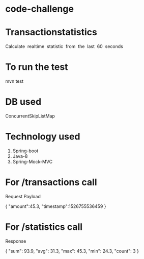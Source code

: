 # code-challenge
# Transactionstatistics
Calculate​ ​ realtime​ ​ statistic​ ​ from​ ​ the​ ​ last​ ​ 60​ ​ seconds

# To run the test
mvn test

# DB used
  ConcurrentSkipListMap
  
# Technology used
1. Spring-boot
2. Java-8
3. Spring-Mock-MVC


# For /transactions call

Request Payload

{ 
"amount":45.3,
"timestamp":1526755536459
}

# For /statistics call

Response

{
	"sum": 93.9,
	"avg": 31.3,
	"max": 45.3,
	"min": 24.3,
	"count": 3
}
